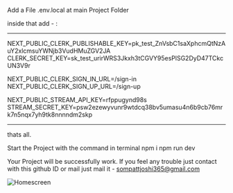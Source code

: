 Add a File .env.local at main Project Folder

inside that add - :

-------------------------------------------------------------------------------------------------------------------------

NEXT_PUBLIC_CLERK_PUBLISHABLE_KEY=pk_test_ZnVsbC1saXphcmQtNzAuY2xlcmsuYWNjb3VudHMuZGV2JA
CLERK_SECRET_KEY=sk_test_urirWRS3Jkxh3tCGVY95esPlSG2DyD47TCkcUN3V9r

NEXT_PUBLIC_CLERK_SIGN_IN_URL=/sign-in
NEXT_PUBLIC_CLERK_SIGN_UP_URL=/sign-up

NEXT_PUBLIC_STREAM_API_KEY=rfppugynd98s
STREAM_SECRET_KEY=psw2ezewyvunr9wtdcq38bv5umasu4n6b9cb76mrk7n5nqx7yh9tk8nnnndm2skp

--------------------------------------------------------------------------------------------------------------------------

thats all.

Start the Project with the command in terminal
npm i
npm run dev

Your Project will be successfully work.
If you feel any trouble just contact with this github ID or mail just mail it -  sompattjoshi365@gmail.com

![Homescreen](https://github.com/user-attachments/assets/73367017-0007-4c30-b5b2-3b10bb4ac42d)



